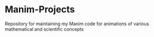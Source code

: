 # Manim-Projects
Repository for maintaining my Manim code for animations of various mathematical and scientific concepts
